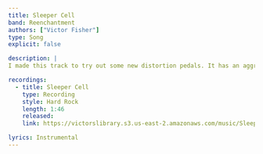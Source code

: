 ```yaml
---
title: Sleeper Cell
band: Reenchantment
authors: ["Victor Fisher"]
type: Song
explicit: false

description: |
I made this track to try out some new distortion pedals. It has an aggressive hard rock sound, and I was able to include a disco sounding electric piano as well!

recordings:
  - title: Sleeper Cell
    type: Recording
    style: Hard Rock
    length: 1:46
    released: 
    link: https://victorslibrary.s3.us-east-2.amazonaws.com/music/Sleeper+Cell/Sleeper+Cell.mp3

lyrics: Instrumental
---
```

